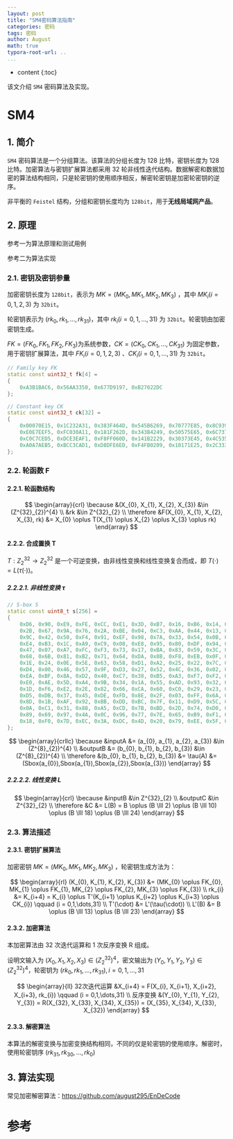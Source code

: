 ```yaml
---
layout: post
title: "SM4密码算法指南"
categories: 密码
tags: 密码
author: August
math: true
typora-root-url: ..
...
```


* content
{:toc}

该文介绍 `SM4` 密码算法及实现。



# SM4



## 1. 简介

`SM4` 密码算法是一个分组算法。该算法的分组长度为 128 比特，密钥长度为 128 比特。加密算法与密钥扩展算法都采用 32 轮非线性迭代结构。数据解密和数据加密的算法结构相同，只是轮密钥的使用顺序相反，解密轮密钥是加密轮密钥的逆序。

非平衡的 `Feistel` 结构，分组和密钥长度均为 `128bit`，用于**无线局域网产品**。



## 2. 原理

参考一为算法原理和测试用例

参考二为算法实现

### 2.1. 密钥及密钥参量

加密密钥长度为 `128bit`，表示为 $MK = (MK_{0}, MK_{1}, MK_{2}, MK_{3})$ ，其中 $MK_{i}(i = 0,1,2,3)$ 为 `32bit`。

轮密钥表示为 $(rk_{0}, rk_{1}, \dots, rk_{31})$，其中 $rk_{i}(i = 0,1,\dots,31)$ 为 `32bit`。轮密钥由加密密钥生成。

$FK = (FK_{0}, FK_{1}, FK_{2}, FK_{3})$为系统参数，$CK = (CK_{0}, CK_{1}, \dots, CK_{31})$ 为固定参数，用于密钥扩展算法，其中 $FK_{i}(i = 0,1,2,3)$ 、$CK_{i}(i = 0,1,\dots,31)$ 为 `32bit`。

```cpp
// Family key FK
static const uint32_t fk[4] =
{
    0xA3B1BAC6, 0x56AA3350, 0x677D9197, 0xB27022DC
};

// Constant key CK
static const uint32_t ck[32] =
{
    0x00070E15, 0x1C232A31, 0x383F464D, 0x545B6269, 0x70777E85, 0x8C939AA1, 0xA8AFB6BD, 0xC4CBD2D9,
    0xE0E7EEF5, 0xFC030A11, 0x181F262D, 0x343B4249, 0x50575E65, 0x6C737A81, 0x888F969D, 0xA4ABB2B9,
    0xC0C7CED5, 0xDCE3EAF1, 0xF8FF060D, 0x141B2229, 0x30373E45, 0x4C535A61, 0x686F767D, 0x848B9299,
    0xA0A7AEB5, 0xBCC3CAD1, 0xD8DFE6ED, 0xF4FB0209, 0x10171E25, 0x2C333A41, 0x484F565D, 0x646B7279,
};
```

### 2.2. 轮函数 F

#### 2.2.1. 轮函数结构

$$
\begin{array}{crl}
    \because &(X_{0}, X_{1}, X_{2}, X_{3}) &\in (Z^{32}_{2})^{4} \\
    &rk &\in Z^{32}_{2} \\
    \therefore &F(X_{0}, X_{1}, X_{2}, X_{3}, rk) &= X_{0} \oplus T(X_{1} \oplus X_{2} \oplus X_{3} \oplus rk)
\end{array}
$$

#### 2.2.2. 合成置换 T

$T: Z^{32}_{2} \rightarrow Z^{32}_{2}$ 是一个可逆变换，由非线性变换和线性变换复合而成，即 $T(\cdot) = L(\tau(\cdot))$。

##### 2.2.2.1. 非线性变换 $\tau$

```cpp
// S-box S
static const uint8_t s[256] =
{
    0xD6, 0x90, 0xE9, 0xFE, 0xCC, 0xE1, 0x3D, 0xB7, 0x16, 0xB6, 0x14, 0xC2, 0x28, 0xFB, 0x2C, 0x05,
    0x2B, 0x67, 0x9A, 0x76, 0x2A, 0xBE, 0x04, 0xC3, 0xAA, 0x44, 0x13, 0x26, 0x49, 0x86, 0x06, 0x99,
    0x9C, 0x42, 0x50, 0xF4, 0x91, 0xEF, 0x98, 0x7A, 0x33, 0x54, 0x0B, 0x43, 0xED, 0xCF, 0xAC, 0x62,
    0xE4, 0xB3, 0x1C, 0xA9, 0xC9, 0x08, 0xE8, 0x95, 0x80, 0xDF, 0x94, 0xFA, 0x75, 0x8F, 0x3F, 0xA6,
    0x47, 0x07, 0xA7, 0xFC, 0xF3, 0x73, 0x17, 0xBA, 0x83, 0x59, 0x3C, 0x19, 0xE6, 0x85, 0x4F, 0xA8,
    0x68, 0x6B, 0x81, 0xB2, 0x71, 0x64, 0xDA, 0x8B, 0xF8, 0xEB, 0x0F, 0x4B, 0x70, 0x56, 0x9D, 0x35,
    0x1E, 0x24, 0x0E, 0x5E, 0x63, 0x58, 0xD1, 0xA2, 0x25, 0x22, 0x7C, 0x3B, 0x01, 0x21, 0x78, 0x87,
    0xD4, 0x00, 0x46, 0x57, 0x9F, 0xD3, 0x27, 0x52, 0x4C, 0x36, 0x02, 0xE7, 0xA0, 0xC4, 0xC8, 0x9E,
    0xEA, 0xBF, 0x8A, 0xD2, 0x40, 0xC7, 0x38, 0xB5, 0xA3, 0xF7, 0xF2, 0xCE, 0xF9, 0x61, 0x15, 0xA1,
    0xE0, 0xAE, 0x5D, 0xA4, 0x9B, 0x34, 0x1A, 0x55, 0xAD, 0x93, 0x32, 0x30, 0xF5, 0x8C, 0xB1, 0xE3,
    0x1D, 0xF6, 0xE2, 0x2E, 0x82, 0x66, 0xCA, 0x60, 0xC0, 0x29, 0x23, 0xAB, 0x0D, 0x53, 0x4E, 0x6F,
    0xD5, 0xDB, 0x37, 0x45, 0xDE, 0xFD, 0x8E, 0x2F, 0x03, 0xFF, 0x6A, 0x72, 0x6D, 0x6C, 0x5B, 0x51,
    0x8D, 0x1B, 0xAF, 0x92, 0xBB, 0xDD, 0xBC, 0x7F, 0x11, 0xD9, 0x5C, 0x41, 0x1F, 0x10, 0x5A, 0xD8,
    0x0A, 0xC1, 0x31, 0x88, 0xA5, 0xCD, 0x7B, 0xBD, 0x2D, 0x74, 0xD0, 0x12, 0xB8, 0xE5, 0xB4, 0xB0,
    0x89, 0x69, 0x97, 0x4A, 0x0C, 0x96, 0x77, 0x7E, 0x65, 0xB9, 0xF1, 0x09, 0xC5, 0x6E, 0xC6, 0x84,
    0x18, 0xF0, 0x7D, 0xEC, 0x3A, 0xDC, 0x4D, 0x20, 0x79, 0xEE, 0x5F, 0x3E, 0xD7, 0xCB, 0x39, 0x48,
};
```

$$
\begin{array}{crllc}
    \because &inputA &= (a_{0}, a_{1}, a_{2}, a_{3}) &\in (Z^{8}_{2})^{4} \\
    &outputB &= (b_{0}, b_{1}, b_{2}, b_{3}) &\in (Z^{8}_{2})^{4} \\
    \therefore &(b_{0}, b_{1}, b_{2}, b_{3}) &= \tau(A) &= (Sbox(a_{0}),Sbox(a_{1}),Sbox(a_{2}),Sbox(a_{3}))
\end{array}
$$


##### 2.2.2.2. 线性变换 $L$

$$
\begin{array}{crl}
    \because &inputB &\in Z^{32}_{2} \\
    &outputC &\in Z^{32}_{2} \\
    \therefore &C &= L(B) = B \oplus (B \lll 2) \oplus (B \lll 10) \oplus (B \lll 18) \oplus (B \lll 24)
\end{array}
$$

### 2.3. 算法描述

#### 2.3.1. 密钥扩展算法

加密密钥 $MK = (MK_{0}, MK_{1}, MK_{2}, MK_{3})$ ，轮密钥生成方法为：

$$
\begin{array}{rl}
    (K_{0}, K_{1}, K_{2}, K_{3}) &= (MK_{0} \oplus FK_{0}, MK_{1} \oplus FK_{1}, MK_{2} \oplus FK_{2}, MK_{3} \oplus FK_{3}) \\
    rk_{i} &= K_{i+4} = K_{i} \oplus T'(K_{i+1} \oplus K_{i+2} \oplus K_{i+3} \oplus CK_{i}) \qquad (i = 0,1,\dots,31) \\
    T'(\cdot) &= L'(\tau(\cdot)) \\
    L'(B) &= B \oplus (B \lll 13) \oplus (B \lll 23)
\end{array}
$$


#### 2.3.2. 加密算法

本加密算法由 32 次迭代运算和 1 次反序变换 R 组成。

设明文输入为 $(X_{0}, X_{1}, X_{2}, X_{3}) \in (Z^{32}_{2})^{4}$，密文输出为 $(Y_{0}, Y_{1}, Y_{2}, Y_{3}) \in (Z^{32}_{2})^{4}$，轮密钥为 $(rk_{0}, rk_{1}, \dots, rk_{31}), i = 0,1,\dots,31$

$$
\begin{array}{ll}
    32次迭代运算 &X_{i+4} = F(X_{i}, X_{i+1}, X_{i+2}, X_{i+3}, rk_{i}) \qquad (i = 0,1,\dots,31) \\
    反序变换 &(Y_{0}, Y_{1}, Y_{2}, Y_{3}) = R(X_{32}, X_{33}, X_{34}, X_{35}) = (X_{35}, X_{34}, X_{33}, X_{32})
\end{array}
$$

#### 2.3.3. 解密算法

本算法的解密变换与加密变换结构相同，不同的仅是轮密钥的使用顺序。解密时，使用轮密钥序 $(rk_{31}, rk_{30}, \dots, rk_{0})$



## 3. 算法实现

常见加密解密算法：https://github.com/august295/EnDeCode




# 参考


